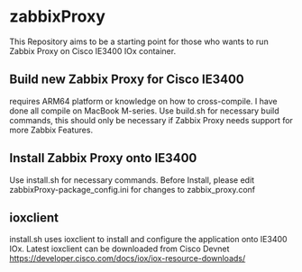 # zabbixProxy
This Repository aims to be a starting point for those who wants to run Zabbix Proxy on Cisco IE3400 IOx container.


## Build new Zabbix Proxy for Cisco IE3400 
requires ARM64 platform or knowledge on how to cross-compile. I have done all compile on MacBook M-series.
Use build.sh for necessary build commands, this should only be necessary if Zabbix Proxy needs support for more Zabbix Features.  

## Install Zabbix Proxy onto IE3400
Use install.sh for necessary commands. Before Install, please edit zabbixProxy-package_config.ini for changes to zabbix_proxy.conf

## ioxclient
install.sh uses ioxclient to install and configure the application onto IE3400 IOx. Latest ioxclient can be downloaded from Cisco Devnet
https://developer.cisco.com/docs/iox/iox-resource-downloads/

